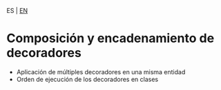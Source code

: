<!-- MULTILANGUAJE MENU START -->
ES | [EN](https://lckpig.gitbook.io/practical-dev-handbook/typescript/decorators/composition-chaining)
<!-- MULTILANGUAJE MENU END -->

# Composición y encadenamiento de decoradores

- Aplicación de múltiples decoradores en una misma entidad
- Orden de ejecución de los decoradores en clases 